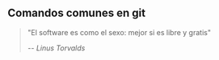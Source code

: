##  Comandos comunes en git

> "El software es como el sexo: mejor si es libre y gratis"
>
> -- <cite>Linus Torvalds</cite>